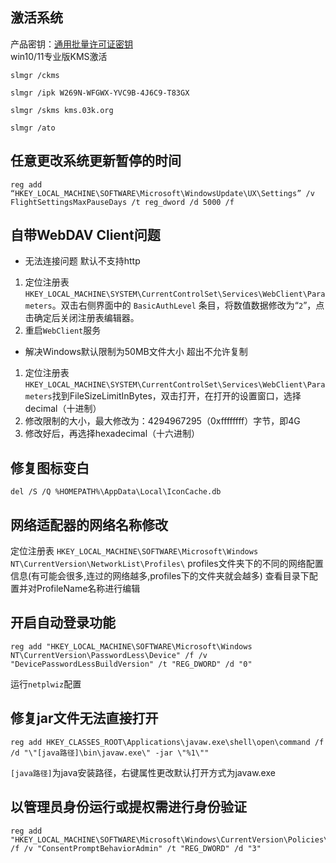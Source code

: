 ## 激活系统
产品密钥：[通用批量许可证密钥](https://docs.microsoft.com/zh-cn/windows-server/get-started/kms-client-activation-keys#generic-volume-license-keys-gvlk)  
win10/11专业版KMS激活
```batch
slmgr /ckms

slmgr /ipk W269N-WFGWX-YVC9B-4J6C9-T83GX

slmgr /skms kms.03k.org

slmgr /ato
```

## 任意更改系统更新暂停的时间
```batch
reg add “HKEY_LOCAL_MACHINE\SOFTWARE\Microsoft\WindowsUpdate\UX\Settings” /v FlightSettingsMaxPauseDays /t reg_dword /d 5000 /f
```

## 自带WebDAV Client问题
- 无法连接问题 默认不支持http
1. 定位注册表 `HKEY_LOCAL_MACHINE\SYSTEM\CurrentControlSet\Services\WebClient\Parameters`。双击右侧界面中的 `BasicAuthLevel` 条目，将数值数据修改为“`2`”，点击确定后关闭注册表编辑器。
1. 重启`WebClient`服务
- 解决Windows默认限制为50MB文件大小 超出不允许复制
1. 定位注册表 `HKEY_LOCAL_MACHINE\SYSTEM\CurrentControlSet\Services\WebClient\Parameters`找到FileSizeLimitInBytes，双击打开，在打开的设置窗口，选择decimal（十进制）
1. 修改限制的大小，最大修改为：4294967295（0xffffffff）字节，即4G
1. 修改好后，再选择hexadecimal（十六进制）

## 修复图标变白
```batch
del /S /Q %HOMEPATH%\AppData\Local\IconCache.db
```

## 网络适配器的网络名称修改
定位注册表 `HKEY_LOCAL_MACHINE\SOFTWARE\Microsoft\Windows NT\CurrentVersion\NetworkList\Profiles\`
profiles文件夹下的不同的网络配置信息(有可能会很多,连过的网络越多,profiles下的文件夹就会越多)
查看目录下配置并对ProfileName名称进行编辑

## 开启自动登录功能
```batch
reg add "HKEY_LOCAL_MACHINE\SOFTWARE\Microsoft\Windows NT\CurrentVersion\PasswordLess\Device" /f /v "DevicePasswordLessBuildVersion" /t "REG_DWORD" /d "0"
```
运行`netplwiz`配置

## 修复jar文件无法直接打开
```batch
reg add HKEY_CLASSES_ROOT\Applications\javaw.exe\shell\open\command /f /d "\"[java路径]\bin\javaw.exe\" -jar \"%1\""
```
`[java路径]`为java安装路径，右键属性更改默认打开方式为javaw.exe

## 以管理员身份运行或提权需进行身份验证
```batch
reg add "HKEY_LOCAL_MACHINE\SOFTWARE\Microsoft\Windows\CurrentVersion\Policies\System" /f /v "ConsentPromptBehaviorAdmin" /t "REG_DWORD" /d "3"
```
